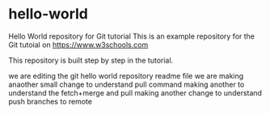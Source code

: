 # hello-world
Hello World repository for Git tutorial
This is an example repository for the Git tutoial on https://www.w3schools.com

This repository is built step by step in the tutorial.

we are editing the git hello world repository readme file
we are making anaother small change to understand pull command
making another to understand the fetch+merge and pull
making another change to understand push branches to remote